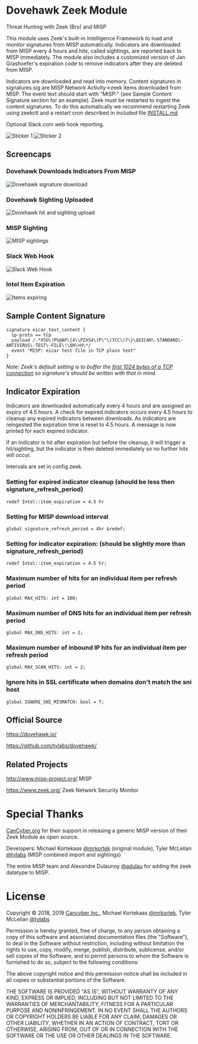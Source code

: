 # Dovehawk Zeek Module

Threat Hunting with Zeek (Bro) and MISP


This module uses Zeek's built-in Intelligence Framework to load and monitor signatures from MISP automatically. Indicators are downloaded from MISP every 4 hours and hits, called sightings, are reported back to MISP immediately. The module also includes a customized version of Jan Grashoefer's expiration code to remove indicators after they are deleted from MISP.


Indicators are downloaded and read into memory.  Content signatures in signatures.sig are MISP Network Activity->zeek items downloaded from MISP.  The event text should start with "MISP:" (see Sample Content Signature section for an example).  Zeek must be restarted to ingest the content signatures.  To do this automatically we recommend restarting Zeek using zeekctl and a restart cron described in included file [INSTALL.md](INSTALL.md)


Optional Slack.com web hook reporting.

![Sticker 1](https://dovehawk.io/images/dovehawk_sticker1.png "Sticker 1") ![Sticker 2](https://dovehawk.io/images/dovehawk_sticker2.png "Sticker 2")



## Screencaps

### Dovehawk Downloads Indicators From MISP

![Dovehawk signature download](https://dovehawk.io/images/dovehawk_launch.png "Dovehawk startup")

### Dovehawk Sighting Uploaded

![Dovehawk hit and sighting upload](https://dovehawk.io/images/dovehawk_hit.png "Dovehawk hit")

### MISP Sighting

![MISP sightings](https://dovehawk.io/images/misp_sightings.png "MISP Sightings")


### Slack Web Hook

![Slack Web Hook](https://dovehawk.io/images/slack_hit.png "Slack Output")


### Intel Item Expiration

![Items expiring](https://dovehawk.io/images/expire.png "Expiration")


## Sample Content Signature

```zeek
signature eicar_test_content {
  ip-proto == tcp
  payload /.*X5O\!P%@AP\[4\\PZX54\(P\^\)7CC\)7\}\$EICAR\-STANDARD\-ANTIVIRUS\-TEST\-FILE\!\$H\+H\*/
  event "MISP: eicar test file in TCP plain text"
}
```
*Note: Zeek's default setting is to buffer the [first 1024 bytes of a TCP connection](https://www.zeek.org/sphinx-git/frameworks/signatures.html) so signature's should be written with that in mind.*

## Indicator Expiration

Indicators are downloaded automatically every 4 hours and are assigned an expiry of 4.5 hours.  A check for expired indicators occurs every 4.5 hours to cleanup any expired indicators between downloads.  As indicators are reingested the expiration time is reset to 4.5 hours.  A message is now printed for each expired indicator.

If an indicator is hit after expiration but before the cleanup, it will trigger a hit/sighting, but the indicator is then deleted immediately so no further hits will occur.

Intervals are set in config.zeek.

### Setting for expired indicator cleanup (should be less then signature_refresh_period)

```zeek
redef Intel::item_expiration = 4.5 hr
```


### Setting for MISP download interval

```zeek
global signature_refresh_period = 4hr &redef;
```


### Setting for indicator expiration: (should be slightly more than signature_refresh_period)

```zeek
redef Intel::item_expiration = 4.5 hr;
```


### Maximum number of hits for an individual item per refresh period

```zeek
global MAX_HITS: int = 100;
```

### Maximum number of DNS hits for an individual item per refresh period

```zeek
global MAX_DNS_HITS: int = 2;
```

### Maximum number of inbound IP hits for an individual item per refresh period

```zeek
global MAX_SCAN_HITS: int = 2;
```

### Ignore hits in SSL certificate when domains don't match the sni host

```zeek
global IGNORE_SNI_MISMATCH: bool = T;
```


## Official Source

<https://dovehawk.io/>

<https://github.com/tylabs/dovehawk/>


## Related Projects

<http://www.misp-project.org/> MISP

<https://www.zeek.org/> Zeek Network Security Monitor


# Special Thanks

[CanCyber.org](https://cancyber.org) for their support in releasing a generic MISP version of their Zeek Module as open source.

Developers: Michael Kortekaas [@mrkortek](https://twitter.com/mrkortek) (original module), Tyler McLellan [@tylabs](https://twitter.com/tylabs) (MISP combined import and sightings)

The entire MISP team and Alexandre Dulaunoy [@adulau](https://twitter.com/adulau) for adding the zeek datatype to MISP.


# License

Copyright &copy; 2018, 2019 [Cancyber Inc.](https://cancyber.org/), Michael Kortekaas [@mrkortek](https://twitter.com/mrkortek), Tyler McLellan [@tylabs](https://twitter.com/tylabs)

Permission is hereby granted, free of charge, to any person obtaining a copy of this software and associated documentation files (the "Software"), to deal in the Software without restriction, including without limitation the rights to use, copy, modify, merge, publish, distribute, sublicense, and/or sell copies of the Software, and to permit persons to whom the Software is furnished to do so, subject to the following conditions:

The above copyright notice and this permission notice shall be included in all copies or substantial portions of the Software.

THE SOFTWARE IS PROVIDED "AS IS", WITHOUT WARRANTY OF ANY KIND, EXPRESS OR IMPLIED, INCLUDING BUT NOT LIMITED TO THE WARRANTIES OF MERCHANTABILITY, FITNESS FOR A PARTICULAR PURPOSE AND NONINFRINGEMENT. IN NO EVENT SHALL THE AUTHORS OR COPYRIGHT HOLDERS BE LIABLE FOR ANY CLAIM, DAMAGES OR OTHER LIABILITY, WHETHER IN AN ACTION OF CONTRACT, TORT OR OTHERWISE, ARISING FROM, OUT OF OR IN CONNECTION WITH THE SOFTWARE OR THE USE OR OTHER DEALINGS IN THE SOFTWARE.

